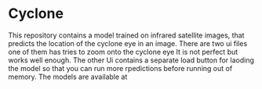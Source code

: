 # Cyclone
This repository contains a model trained on infrared satellite images, that predicts the location of the cyclone eye in an image.
There are two ui files one of them has tries to zoom onto the cyclone eye It is not perfect but works well enough.
The other Ui contains a separate load button for laoding the model so that you can run more rpedictions before running out of memory.
The models are available at
